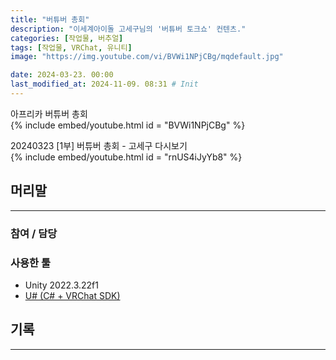 ```yaml
---
title: "버튜버 총회"
description: "이세계아이돌 고세구님의 '버튜버 토크쇼' 컨텐츠."
categories: [작업물, 버추얼]
tags: [작업물, VRChat, 유니티]
image: "https://img.youtube.com/vi/BVWi1NPjCBg/mqdefault.jpg"

date: 2024-03-23. 00:00
last_modified_at: 2024-11-09. 08:31 # Init
---
```


아프리카 버튜버 총회  
{% include embed/youtube.html id = "BVWi1NPjCBg" %}

20240323 [1부] 버튜버 총회 - 고세구 다시보기  
{% include embed/youtube.html id = "rnUS4iJyYb8" %}

## 머리말

---

### 참여 / 담당

### 사용한 툴

- Unity 2022.3.22f1
- [U# (C# + VRChat SDK)](https://udonsharp.docs.vrchat.com/)

## 기록

---
